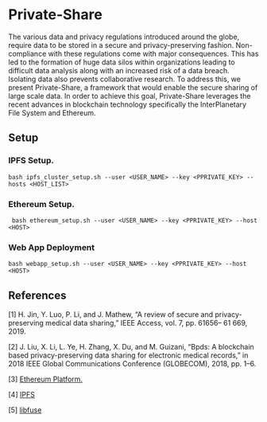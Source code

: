 # Private-Share
The various data and privacy regulations introduced around the globe, require data to be stored in a secure and privacy-preserving fashion. Non-compliance with these regulations come with major consequences. This has led to the formation of huge data silos within organizations leading to difficult data analysis along with an increased risk of a data breach. Isolating data also prevents collaborative research. To address this, we present Private-Share, a framework that would enable the secure sharing of large scale data. In order to achieve this goal, Private-Share leverages the recent advances in blockchain technology specifically the InterPlanetary File System and Ethereum.

## Setup
### IPFS Setup.
    bash ipfs_cluster_setup.sh --user <USER_NAME> --key <PPRIVATE_KEY> --hosts <HOST_LIST>
   
### Ethereum Setup.  
     bash ethereum_setup.sh --user <USER_NAME> --key <PPRIVATE_KEY> --host <HOST>

### Web App Deployment
    bash webapp_setup.sh --user <USER_NAME> --key <PPRIVATE_KEY> --host <HOST>

## References
[1] H. Jin, Y. Luo, P. Li, and J. Mathew, “A review of secure and privacy- preserving medical data sharing,” IEEE Access, vol. 7, pp. 61656– 61 669, 2019.

[2] J. Liu, X. Li, L. Ye, H. Zhang, X. Du, and M. Guizani, “Bpds: A blockchain based privacy-preserving data sharing for electronic medical records,” in 2018 IEEE Global Communications Conference (GLOBECOM), 2018, pp. 1–6.

[3] [Ethereum Platform.](https://github.com/ethereum/go-ethereum/releases)

[4] [IPFS](https://docs.ipfs.io)

[5] [libfuse](https://github.com/libfuse/libfuse)
